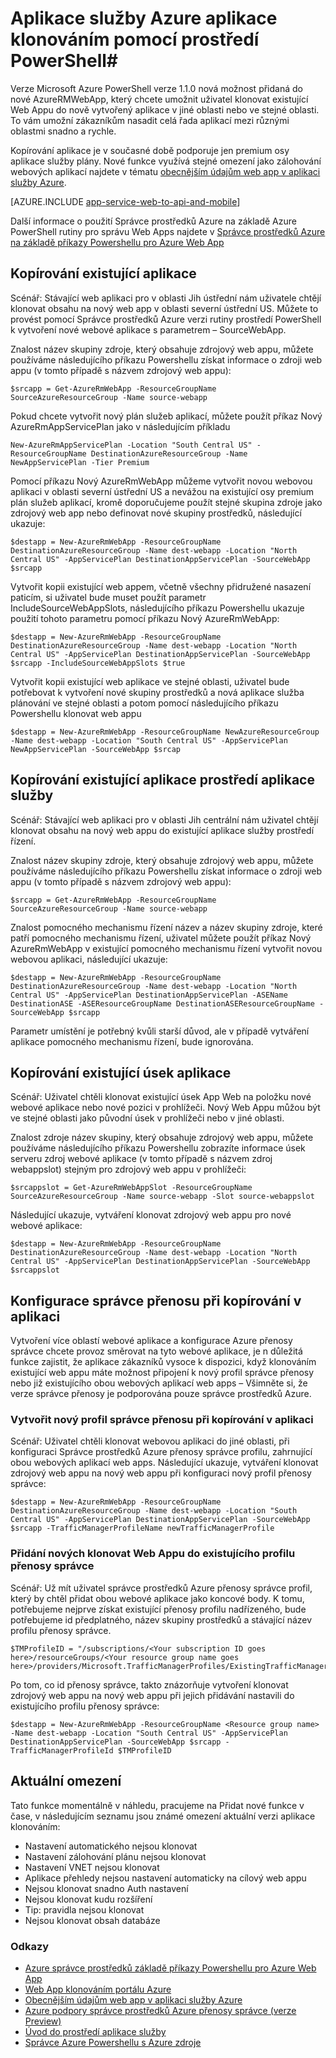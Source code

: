 <properties
    pageTitle="Web App klonováním pomocí prostředí PowerShell"
    description="Zjistěte, jak vytvořit kopii Web Apps na nový Web Apps pomocí Powershellu."
    services="app-service\web"
    documentationCenter=""
    authors="ahmedelnably"
    manager="stefsch"
    editor=""/>

<tags
    ms.service="app-service-web"
    ms.workload="web"
    ms.tgt_pltfrm="na"
    ms.devlang="na"
    ms.topic="article"
    ms.date="01/13/2016"
    ms.author="ahmedelnably"/>

# <a name="azure-app-service-app-cloning-using-powershell"></a>Aplikace služby Azure aplikace klonováním pomocí prostředí PowerShell#

Verze Microsoft Azure PowerShell verze 1.1.0 nová možnost přidaná do nové AzureRMWebApp, který chcete umožnit uživatel klonovat existující Web Appu do nově vytvořený aplikace v jiné oblasti nebo ve stejné oblasti. To vám umožní zákazníkům nasadit celá řada aplikací mezi různými oblastmi snadno a rychle.

Kopírování aplikace je v současné době podporuje jen premium osy aplikace služby plány. Nové funkce využívá stejné omezení jako zálohování webových aplikací najdete v tématu [obecnějším údajům web app v aplikaci služby Azure](web-sites-backup.md).

[AZURE.INCLUDE [app-service-web-to-api-and-mobile](../../includes/app-service-web-to-api-and-mobile.md)] 

Další informace o použití Správce prostředků Azure na základě Azure PowerShell rutiny pro správu Web Apps najdete v [Správce prostředků Azure na základě příkazy Powershellu pro Azure Web App](app-service-web-app-azure-resource-manager-powershell.md)

## <a name="cloning-an-existing-app"></a>Kopírování existující aplikace ##

Scénář: Stávající web aplikaci pro v oblasti Jih ústřední nám uživatele chtějí klonovat obsahu na nový web app v oblasti severní ústřední US. Můžete to provést pomocí Správce prostředků Azure verzi rutiny prostředí PowerShell k vytvoření nové webové aplikace s parametrem – SourceWebApp.

Znalost název skupiny zdroje, který obsahuje zdrojový web appu, můžete používáme následujícího příkazu Powershellu získat informace o zdroji web appu (v tomto případě s názvem zdrojový web appu):

    $srcapp = Get-AzureRmWebApp -ResourceGroupName SourceAzureResourceGroup -Name source-webapp

Pokud chcete vytvořit nový plán služeb aplikací, můžete použít příkaz Nový AzureRmAppServicePlan jako v následujícím příkladu

    New-AzureRmAppServicePlan -Location "South Central US" -ResourceGroupName DestinationAzureResourceGroup -Name NewAppServicePlan -Tier Premium

Pomocí příkazu Nový AzureRmWebApp můžeme vytvořit novou webovou aplikaci v oblasti severní ústřední US a nevážou na existující osy premium plán služeb aplikací, kromě doporučujeme použít stejné skupina zdroje jako zdrojový web app nebo definovat nové skupiny prostředků, následující ukazuje:

    $destapp = New-AzureRmWebApp -ResourceGroupName DestinationAzureResourceGroup -Name dest-webapp -Location "North Central US" -AppServicePlan DestinationAppServicePlan -SourceWebApp $srcapp

Vytvořit kopii existující web appem, včetně všechny přidružené nasazení paticím, si uživatel bude muset použít parametr IncludeSourceWebAppSlots, následujícího příkazu Powershellu ukazuje použití tohoto parametru pomocí příkazu Nový AzureRmWebApp:

    $destapp = New-AzureRmWebApp -ResourceGroupName DestinationAzureResourceGroup -Name dest-webapp -Location "North Central US" -AppServicePlan DestinationAppServicePlan -SourceWebApp $srcapp -IncludeSourceWebAppSlots $true

Vytvořit kopii existující web aplikace ve stejné oblasti, uživatel bude potřebovat k vytvoření nové skupiny prostředků a nová aplikace služba plánování ve stejné oblasti a potom pomocí následujícího příkazu Powershellu klonovat web appu

    $destapp = New-AzureRmWebApp -ResourceGroupName NewAzureResourceGroup -Name dest-webapp -Location "South Central US" -AppServicePlan NewAppServicePlan -SourceWebApp $srcap

## <a name="cloning-an-existing-app-to-an-app-service-environment"></a>Kopírování existující aplikace prostředí aplikace služby ##

Scénář: Stávající web aplikaci pro v oblasti Jih centrální nám uživatel chtějí klonovat obsahu na nový web appu do existující aplikace služby prostředí řízení.

Znalost název skupiny zdroje, který obsahuje zdrojový web appu, můžete používáme následujícího příkazu Powershellu získat informace o zdroji web appu (v tomto případě s názvem zdrojový web appu):

    $srcapp = Get-AzureRmWebApp -ResourceGroupName SourceAzureResourceGroup -Name source-webapp

Znalost pomocného mechanismu řízení název a název skupiny zdroje, které patří pomocného mechanismu řízení, uživatel můžete použít příkaz Nový AzureRmWebApp v existující pomocného mechanismu řízení vytvořit novou webovou aplikaci, následující ukazuje:

    $destapp = New-AzureRmWebApp -ResourceGroupName DestinationAzureResourceGroup -Name dest-webapp -Location "North Central US" -AppServicePlan DestinationAppServicePlan -ASEName DestinationASE -ASEResourceGroupName DestinationASEResourceGroupName -SourceWebApp $srcapp

Parametr umístění je potřebný kvůli starší důvod, ale v případě vytváření aplikace pomocného mechanismu řízení, bude ignorována. 

## <a name="cloning-an-existing-app-slot"></a>Kopírování existující úsek aplikace ##

Scénář: Uživatel chtěli klonovat existující úsek App Web na položku nové webové aplikace nebo nové pozici v prohlížeči. Nový Web Appu můžou být ve stejné oblasti jako původní úsek v prohlížeči nebo v jiné oblasti.

Znalost zdroje název skupiny, který obsahuje zdrojový web appu, můžete používáme následujícího příkazu Powershellu zobrazíte informace úsek serveru zdroj webové aplikace (v tomto případě s názvem zdroj webappslot) stejným pro zdrojový web appu v prohlížeči:

    $srcappslot = Get-AzureRmWebAppSlot -ResourceGroupName SourceAzureResourceGroup -Name source-webapp -Slot source-webappslot

Následující ukazuje, vytváření klonovat zdrojový web appu pro nové webové aplikace:

    $destapp = New-AzureRmWebApp -ResourceGroupName DestinationAzureResourceGroup -Name dest-webapp -Location "North Central US" -AppServicePlan DestinationAppServicePlan -SourceWebApp $srcappslot

## <a name="configuring-traffic-manager-while-cloning-a-app"></a>Konfigurace správce přenosu při kopírování v aplikaci ##

Vytvoření více oblastí webové aplikace a konfigurace Azure přenosy správce chcete provoz směrovat na tyto webové aplikace, je n důležitá funkce zajistit, že aplikace zákazníků vysoce k dispozici, když klonováním existující web appu máte možnost připojení k nový profil správce přenosy nebo již existujícího obou webových aplikací web apps – Všimněte si, že verze správce přenosy je podporována pouze správce prostředků Azure.

### <a name="creating-a-new-traffic-manager-profile-while-cloning-a-app"></a>Vytvořit nový profil správce přenosu při kopírování v aplikaci ###

Scénář: Uživatel chtěli klonovat webovou aplikaci do jiné oblasti, při konfiguraci Správce prostředků Azure přenosy správce profilu, zahrnující obou webových aplikací web apps. Následující ukazuje, vytváření klonovat zdrojový web appu na nový web appu při konfiguraci nový profil přenosy správce:

    $destapp = New-AzureRmWebApp -ResourceGroupName DestinationAzureResourceGroup -Name dest-webapp -Location "South Central US" -AppServicePlan DestinationAppServicePlan -SourceWebApp $srcapp -TrafficManagerProfileName newTrafficManagerProfile

### <a name="adding-new-cloned-web-app-to-an-existing-traffic-manager-profile"></a>Přidání nových klonovat Web Appu do existujícího profilu přenosy správce ###

Scénář: Už mít uživatel správce prostředků Azure přenosy správce profil, který by chtěl přidat obou webové aplikace jako koncové body. K tomu, potřebujeme nejprve získat existující přenosy profilu nadřízeného, bude potřebujeme id předplatného, název skupiny prostředků a stávající název profilu přenosy správce.

    $TMProfileID = "/subscriptions/<Your subscription ID goes here>/resourceGroups/<Your resource group name goes here>/providers/Microsoft.TrafficManagerProfiles/ExistingTrafficManagerProfileName"

Po tom, co id přenosy správce, takto znázorňuje vytvoření klonovat zdrojový web appu na nový web appu při jejich přidávání nastavili do existujícího profilu přenosy správce:

    $destapp = New-AzureRmWebApp -ResourceGroupName <Resource group name> -Name dest-webapp -Location "South Central US" -AppServicePlan DestinationAppServicePlan -SourceWebApp $srcapp -TrafficManagerProfileId $TMProfileID

## <a name="current-restrictions"></a>Aktuální omezení ##

Tato funkce momentálně v náhledu, pracujeme na Přidat nové funkce v čase, v následujícím seznamu jsou známé omezení aktuální verzi aplikace klonováním:

- Nastavení automatického nejsou klonovat
- Nastavení zálohování plánu nejsou klonovat
- Nastavení VNET nejsou klonovat
- Aplikace přehledy nejsou nastavení automaticky na cílový web appu
- Nejsou klonovat snadno Auth nastavení
- Nejsou klonovat kudu rozšíření
- Tip: pravidla nejsou klonovat
- Nejsou klonovat obsah databáze


### <a name="references"></a>Odkazy ###
- [Azure správce prostředků základě příkazy Powershellu pro Azure Web App](app-service-web-app-azure-resource-manager-powershell.md)
- [Web App klonováním portálu Azure](app-service-web-app-cloning-portal.md)
- [Obecnějším údajům web app v aplikaci služby Azure](web-sites-backup.md)
- [Azure podpory správce prostředků Azure přenosy správce (verze Preview)](../../articles/traffic-manager/traffic-manager-powershell-arm.md)
- [Úvod do prostředí aplikace služby](app-service-app-service-environment-intro.md)
- [Správce Azure Powershellu s Azure zdroje](../powershell-azure-resource-manager.md)
